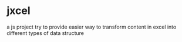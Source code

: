 # jxcel
a js project try to provide easier way to transform content in excel into different types of data structure  
